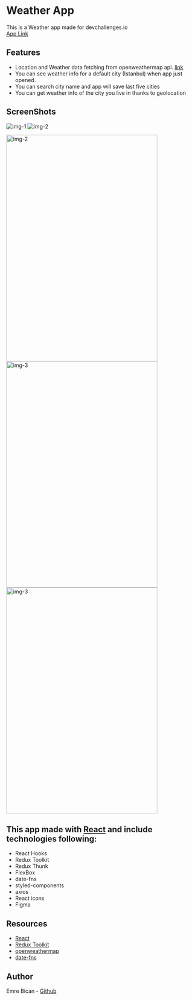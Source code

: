 # Weather App

This is a Weather app made for devchallenges.io
<br />
[App Link](https://weather-app-challengesio.netlify.app/)

## Features

- Location and Weather data fetching from openweathermap api.
  [link](https://openweathermap.org/api)
- You can see weather info for a default city (Istanbul) when app just opened.
- You can search city name and app will save last five cities
- You can get weather info of the city you live in thanks to geolocation

## ScreenShots

<img src="/public/images/image1.jpg" alt="img-1">
<img src="/public/images/image2.jpg" alt="img-2">

<p float="left">
<img src="/public/images/image3.jpg" alt="img-2" style="height: 600px; width:400px;"/>
<img src="/public/images/image4.jpg" alt="img-3" style="height: 600px; width:400px;"/>
<img src="/public/images/image5.jpg" alt="img-3" style="height: 600px; width:400px;"/>
</p>

## This app made with [React](https://reactjs.org/) and include technologies following:

- React Hooks
- Redux Toolkit
- Redux Thunk
- FlexBox
- date-fns
- styled-components
- axios
- React icons
- Figma

## Resources

- [React](https://reactjs.org/)
- [Redux Toolkit](https://redux-toolkit.js.org/)
- [openweathermap](https://openweathermap.org/api)
- [date-fns](https://date-fns.org/)

## Author

Emre Bican - [Github](https://github.com/emrebican)
